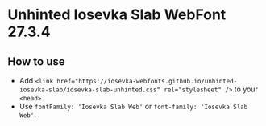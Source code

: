 # Unhinted Iosevka Slab WebFont 27.3.4

## How to use

- Add `<link href="https://iosevka-webfonts.github.io/unhinted-iosevka-slab/iosevka-slab-unhinted.css" rel="stylesheet" />` to your `<head>`.
- Use `fontFamily: 'Iosevka Slab Web'` or `font-family: 'Iosevka Slab Web'`.
